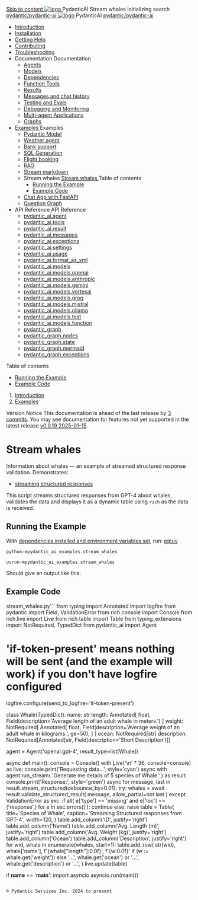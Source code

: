 [ Skip to content ](https://ai.pydantic.dev/examples/stream-whales/<#running-the-example>)
[ ![logo](https://ai.pydantic.dev/img/logo-white.svg) ](https://ai.pydantic.dev/examples/stream-whales/<../..> "PydanticAI")
PydanticAI 
Stream whales 
Initializing search 
[ pydantic/pydantic-ai  ](https://ai.pydantic.dev/examples/stream-whales/<https:/github.com/pydantic/pydantic-ai> "Go to repository")
[ ![logo](https://ai.pydantic.dev/img/logo-white.svg) ](https://ai.pydantic.dev/examples/stream-whales/<../..> "PydanticAI") PydanticAI 
[ pydantic/pydantic-ai  ](https://ai.pydantic.dev/examples/stream-whales/<https:/github.com/pydantic/pydantic-ai> "Go to repository")
  * [ Introduction  ](https://ai.pydantic.dev/examples/stream-whales/<../..>)
  * [ Installation  ](https://ai.pydantic.dev/examples/stream-whales/install/>)
  * [ Getting Help  ](https://ai.pydantic.dev/examples/stream-whales/help/>)
  * [ Contributing  ](https://ai.pydantic.dev/examples/stream-whales/contributing/>)
  * [ Troubleshooting  ](https://ai.pydantic.dev/examples/stream-whales/troubleshooting/>)
  * Documentation  Documentation 
    * [ Agents  ](https://ai.pydantic.dev/examples/stream-whales/agents/>)
    * [ Models  ](https://ai.pydantic.dev/examples/stream-whales/models/>)
    * [ Dependencies  ](https://ai.pydantic.dev/examples/stream-whales/dependencies/>)
    * [ Function Tools  ](https://ai.pydantic.dev/examples/stream-whales/tools/>)
    * [ Results  ](https://ai.pydantic.dev/examples/stream-whales/results/>)
    * [ Messages and chat history  ](https://ai.pydantic.dev/examples/stream-whales/message-history/>)
    * [ Testing and Evals  ](https://ai.pydantic.dev/examples/stream-whales/testing-evals/>)
    * [ Debugging and Monitoring  ](https://ai.pydantic.dev/examples/stream-whales/logfire/>)
    * [ Multi-agent Applications  ](https://ai.pydantic.dev/examples/stream-whales/multi-agent-applications/>)
    * [ Graphs  ](https://ai.pydantic.dev/examples/stream-whales/graph/>)
  * [ Examples  ](https://ai.pydantic.dev/examples/stream-whales/<../>)
Examples 
    * [ Pydantic Model  ](https://ai.pydantic.dev/examples/stream-whales/<../pydantic-model/>)
    * [ Weather agent  ](https://ai.pydantic.dev/examples/stream-whales/<../weather-agent/>)
    * [ Bank support  ](https://ai.pydantic.dev/examples/stream-whales/<../bank-support/>)
    * [ SQL Generation  ](https://ai.pydantic.dev/examples/stream-whales/<../sql-gen/>)
    * [ Flight booking  ](https://ai.pydantic.dev/examples/stream-whales/<../flight-booking/>)
    * [ RAG  ](https://ai.pydantic.dev/examples/stream-whales/<../rag/>)
    * [ Stream markdown  ](https://ai.pydantic.dev/examples/stream-whales/<../stream-markdown/>)
    * Stream whales  [ Stream whales  ](https://ai.pydantic.dev/examples/stream-whales/<./>) Table of contents 
      * [ Running the Example  ](https://ai.pydantic.dev/examples/stream-whales/<#running-the-example>)
      * [ Example Code  ](https://ai.pydantic.dev/examples/stream-whales/<#example-code>)
    * [ Chat App with FastAPI  ](https://ai.pydantic.dev/examples/stream-whales/<../chat-app/>)
    * [ Question Graph  ](https://ai.pydantic.dev/examples/stream-whales/<../question-graph/>)
  * API Reference  API Reference 
    * [ pydantic_ai.agent  ](https://ai.pydantic.dev/examples/stream-whales/api/agent/>)
    * [ pydantic_ai.tools  ](https://ai.pydantic.dev/examples/stream-whales/api/tools/>)
    * [ pydantic_ai.result  ](https://ai.pydantic.dev/examples/stream-whales/api/result/>)
    * [ pydantic_ai.messages  ](https://ai.pydantic.dev/examples/stream-whales/api/messages/>)
    * [ pydantic_ai.exceptions  ](https://ai.pydantic.dev/examples/stream-whales/api/exceptions/>)
    * [ pydantic_ai.settings  ](https://ai.pydantic.dev/examples/stream-whales/api/settings/>)
    * [ pydantic_ai.usage  ](https://ai.pydantic.dev/examples/stream-whales/api/usage/>)
    * [ pydantic_ai.format_as_xml  ](https://ai.pydantic.dev/examples/stream-whales/api/format_as_xml/>)
    * [ pydantic_ai.models  ](https://ai.pydantic.dev/examples/stream-whales/api/models/base/>)
    * [ pydantic_ai.models.openai  ](https://ai.pydantic.dev/examples/stream-whales/api/models/openai/>)
    * [ pydantic_ai.models.anthropic  ](https://ai.pydantic.dev/examples/stream-whales/api/models/anthropic/>)
    * [ pydantic_ai.models.gemini  ](https://ai.pydantic.dev/examples/stream-whales/api/models/gemini/>)
    * [ pydantic_ai.models.vertexai  ](https://ai.pydantic.dev/examples/stream-whales/api/models/vertexai/>)
    * [ pydantic_ai.models.groq  ](https://ai.pydantic.dev/examples/stream-whales/api/models/groq/>)
    * [ pydantic_ai.models.mistral  ](https://ai.pydantic.dev/examples/stream-whales/api/models/mistral/>)
    * [ pydantic_ai.models.ollama  ](https://ai.pydantic.dev/examples/stream-whales/api/models/ollama/>)
    * [ pydantic_ai.models.test  ](https://ai.pydantic.dev/examples/stream-whales/api/models/test/>)
    * [ pydantic_ai.models.function  ](https://ai.pydantic.dev/examples/stream-whales/api/models/function/>)
    * [ pydantic_graph  ](https://ai.pydantic.dev/examples/stream-whales/api/pydantic_graph/graph/>)
    * [ pydantic_graph.nodes  ](https://ai.pydantic.dev/examples/stream-whales/api/pydantic_graph/nodes/>)
    * [ pydantic_graph.state  ](https://ai.pydantic.dev/examples/stream-whales/api/pydantic_graph/state/>)
    * [ pydantic_graph.mermaid  ](https://ai.pydantic.dev/examples/stream-whales/api/pydantic_graph/mermaid/>)
    * [ pydantic_graph.exceptions  ](https://ai.pydantic.dev/examples/stream-whales/api/pydantic_graph/exceptions/>)


Table of contents 
  * [ Running the Example  ](https://ai.pydantic.dev/examples/stream-whales/<#running-the-example>)
  * [ Example Code  ](https://ai.pydantic.dev/examples/stream-whales/<#example-code>)


  1. [ Introduction  ](https://ai.pydantic.dev/examples/stream-whales/<../..>)
  2. [ Examples  ](https://ai.pydantic.dev/examples/stream-whales/<../>)


Version Notice
This documentation is ahead of the last release by [3 commits](https://ai.pydantic.dev/examples/stream-whales/<https:/github.com/pydantic/pydantic-ai/compare/v0.0.19...main>). You may see documentation for features not yet supported in the latest release [v0.0.19 2025-01-15](https://ai.pydantic.dev/examples/stream-whales/<https:/github.com/pydantic/pydantic-ai/releases/tag/v0.0.19>). 
# Stream whales
Information about whales — an example of streamed structured response validation.
Demonstrates:
  * [streaming structured responses](https://ai.pydantic.dev/examples/stream-whales/results/#streaming-structured-responses>)


This script streams structured responses from GPT-4 about whales, validates the data and displays it as a dynamic table using `rich`[](https://ai.pydantic.dev/examples/stream-whales/<https:/github.com/Textualize/rich>) as the data is received.
## Running the Example
With [dependencies installed and environment variables set](https://ai.pydantic.dev/examples/stream-whales/<../#usage>), run:
[pip](https://ai.pydantic.dev/examples/stream-whales/<#__tabbed_1_1>)[uv](https://ai.pydantic.dev/examples/stream-whales/<#__tabbed_1_2>)
```
python-mpydantic_ai_examples.stream_whales

```

```
uvrun-mpydantic_ai_examples.stream_whales

```

Should give an output like this:
## Example Code
stream_whales.py```
from typing import Annotated
import logfire
from pydantic import Field, ValidationError
from rich.console import Console
from rich.live import Live
from rich.table import Table
from typing_extensions import NotRequired, TypedDict
from pydantic_ai import Agent
# 'if-token-present' means nothing will be sent (and the example will work) if you don't have logfire configured
logfire.configure(send_to_logfire='if-token-present')

class Whale(TypedDict):
  name: str
  length: Annotated[
    float, Field(description='Average length of an adult whale in meters.')
  ]
  weight: NotRequired[
    Annotated[
      float,
      Field(description='Average weight of an adult whale in kilograms.', ge=50),
    ]
  ]
  ocean: NotRequired[str]
  description: NotRequired[Annotated[str, Field(description='Short Description')]]

agent = Agent('openai:gpt-4', result_type=list[Whale])

async def main():
  console = Console()
  with Live('\n' * 36, console=console) as live:
    console.print('Requesting data...', style='cyan')
    async with agent.run_stream(
      'Generate me details of 5 species of Whale.'
    ) as result:
      console.print('Response:', style='green')
      async for message, last in result.stream_structured(debounce_by=0.01):
        try:
          whales = await result.validate_structured_result(
            message, allow_partial=not last
          )
        except ValidationError as exc:
          if all(
            e['type'] == 'missing' and e['loc'] == ('response',)
            for e in exc.errors()
          ):
            continue
          else:
            raise
        table = Table(
          title='Species of Whale',
          caption='Streaming Structured responses from GPT-4',
          width=120,
        )
        table.add_column('ID', justify='right')
        table.add_column('Name')
        table.add_column('Avg. Length (m)', justify='right')
        table.add_column('Avg. Weight (kg)', justify='right')
        table.add_column('Ocean')
        table.add_column('Description', justify='right')
        for wid, whale in enumerate(whales, start=1):
          table.add_row(
            str(wid),
            whale['name'],
            f'{whale["length"]:0.0f}',
            f'{w:0.0f}' if (w := whale.get('weight')) else '…',
            whale.get('ocean') or '…',
            whale.get('description') or '…',
          )
        live.update(table)

if __name__ == '__main__':
  import asyncio
  asyncio.run(main())

```

© Pydantic Services Inc. 2024 to present 
